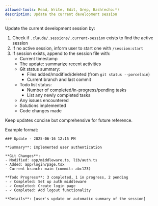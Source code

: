 ```yaml
---
allowed-tools: Read, Write, Edit, Grep, Bash(echo:*)
description: Update the current development session
---
```


<!-- Some parts of this command are specific to Claude Code,
especially folder locations, front matter, and argument passing.
Modify as needed if using with other coding agents. -->


Update the current development session by:

1. Check if `.claude/.sessions/.current-session` exists to find the active session
2. If no active session, inform user to start one with `/session:start`
3. If session exists, append to the session file with:
   - Current timestamp
   - The update: summarize recent activities
   - Git status summary:
     * Files added/modified/deleted (from `git status --porcelain`)
     * Current branch and last commit
   - Todo list status:
     * Number of completed/in-progress/pending tasks
     * List any newly completed tasks
   - Any issues encountered
   - Solutions implemented
   - Code changes made

Keep updates concise but comprehensive for future reference.

Example format:
```
### Update - 2025-06-16 12:15 PM

**Summary**: Implemented user authentication

**Git Changes**:
- Modified: app/middleware.ts, lib/auth.ts
- Added: app/login/page.tsx
- Current branch: main (commit: abc123)

**Todo Progress**: 3 completed, 1 in progress, 2 pending
- ✓ Completed: Set up auth middleware
- ✓ Completed: Create login page
- ✓ Completed: Add logout functionality

**Details**: [user's update or automatic summary of the session]
```
